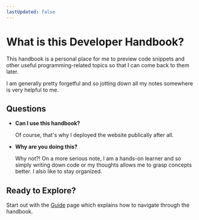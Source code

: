 ```yaml
---
lastUpdated: false
---
```


# What is this Developer Handbook?

This handbook is a personal place for me to preview code snippets and other useful programming-related topics so that I can come back to them later.

I am generally pretty forgetful and so jotting down all my notes somewhere is very helpful to me.

## Questions

- **Can I use this handbook?**

    Of course, that's why I deployed the website publically after all.

- **Why are you doing this?**

    Why not?! On a more serious note, I am a hands-on learner and so simply writing down code or my thoughts allows me to grasp concepts better. I also like to stay organized.

## Ready to Explore?

Start out with the [Guide](/intro/guide) page which explains how to navigate through the handbook.